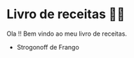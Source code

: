 # Livro de receitas :man_cook:

Ola !! Bem vindo ao meu livro de receitas.

- Strogonoff de Frango    

